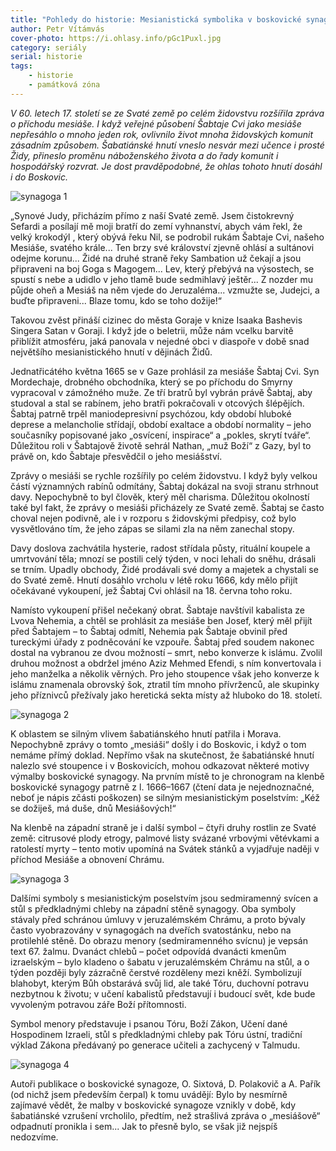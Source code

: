 ```yaml
---
title: "Pohledy do historie: Mesianistická symbolika v boskovické synagoze"
author: Petr Vítámvás
cover-photo: https://i.ohlasy.info/pGc1Puxl.jpg
category: seriály
serial: historie
tags:
    - historie
    - památková zóna
---
```


*V 60. letech 17. století se ze Svaté země po celém židovstvu rozšířila zpráva o příchodu mesiáše.  I když veřejné působení Šabtaje Cvi jako mesiáše nepřesáhlo o mnoho jeden rok, ovlivnilo život mnoha židovských komunit zásadním způsobem. Šabatiánské hnutí vneslo nesvár mezi učence i prosté Židy, přineslo proměnu náboženského života a do řady komunit i hospodářský rozvrat. Je dost pravděpodobné, že ohlas tohoto hnutí dosáhl i do Boskovic.*

<img src="https://i.ohlasy.info/pGc1Pux.jpg" alt="synagoga 1" class="img-responsive img-popup" data-author="Petr Vítámvás">

„Synové Judy, přicházím přímo z naší Svaté země. Jsem čistokrevný Sefardi a posílají mě moji bratří do zemí vyhnanství, abych vám řekl, že velký krokodýl , který obývá řeku Nil, se podrobil rukám Šabtaje Cvi, našeho Mesiáše, svatého krále... Ten brzy své království zjevně ohlásí a sultánovi odejme korunu... Židé na druhé straně řeky Sambation už čekají a jsou připraveni na boj Goga s Magogem... Lev, který přebývá na výsostech, se spustí s nebe a udidlo v jeho tlamě bude sedmihlavý ještěr... Z nozder mu půjde oheň a Mesiáš na něm vjede do Jeruzaléma... vzmužte se, Judejci, a buďte připraveni... Blaze tomu, kdo se toho dožije!“

Takovou zvěst přináší cizinec do města Goraje v knize Isaaka Bashevis Singera Satan v Goraji. I když jde o beletrii, může nám vcelku barvitě přiblížit atmosféru, jaká panovala v nejedné obci v diaspoře v době snad největšího mesianistického hnutí v dějinách Židů.

Jednatřicátého května 1665 se v Gaze prohlásil za mesiáše Šabtaj Cvi. Syn Mordechaje, drobného obchodníka, který se po příchodu do Smyrny vypracoval v zámožného muže. Ze tří bratrů byl vybrán právě Šabtaj, aby studoval a stal se rabínem, jeho bratři pokračovali v otcových šlépějích. Šabtaj patrně trpěl maniodepresivní psychózou, kdy období hluboké deprese a melancholie střídají, období exaltace a období normality – jeho současníky popisované jako „osvícení, inspirace“ a „pokles, skrytí tváře“. Důležitou roli v Šabtajově životě sehrál Nathan, „muž Boží“ z Gazy, byl to právě on, kdo Šabtaje přesvědčil o jeho mesiášství. 

Zprávy o mesiáši se rychle rozšířily po celém židovstvu. I když byly velkou částí významných rabínů odmítány, Šabtaj dokázal na svoji stranu strhnout davy. Nepochybně to byl člověk, který měl charisma. Důležitou okolností také byl fakt, že zprávy o mesiáši přicházely ze Svaté země. Šabtaj se často choval nejen podivně, ale i v rozporu s židovskými předpisy, což bylo vysvětlováno tím, že jeho zápas se silami zla na něm zanechal stopy.

Davy doslova zachvátila hysterie, radost střídala půsty, rituální koupele a umrtvování těla; mnozí se postili celý týden, v noci lehali do sněhu, drásali se trním. Upadly obchody, Židé prodávali své domy a majetek a chystali se do Svaté země. Hnutí dosáhlo vrcholu v létě roku 1666, kdy mělo přijít očekávané vykoupení, jež Šabtaj Cvi ohlásil na 18. června toho roku. 

Namísto vykoupení přišel nečekaný obrat. Šabtaje navštívil kabalista ze Lvova Nehemia, a chtěl se prohlásit za mesiáše ben Josef, který měl přijít před Šabtajem – to Šabtaj odmítl, Nehemia pak Šabtaje obvinil před tureckými úřady z podněcování ke vzpouře. Šabtaj před soudem nakonec dostal na vybranou ze dvou možností – smrt, nebo konverze k islámu. Zvolil druhou možnost a obdržel jméno Aziz Mehmed Efendi, s ním konvertovala i jeho manželka a několik věrných. Pro jeho stoupence však jeho konverze k islámu znamenala obrovský šok, ztratil tím mnoho přívrženců, ale skupinky jeho příznivců přežívaly jako heretická sekta místy až hluboko do 18. století.

<img src="https://i.ohlasy.info/ZxjlmXb.jpg" alt="synagoga 2" class="img-responsive img-popup" data-author="Petr Vítámvás">

K oblastem se silným vlivem šabatiánského hnutí patřila i Morava. Nepochybně zprávy o tomto „mesiáši“ došly i do Boskovic, i když o tom nemáme přímý doklad. Nepřímo však na skutečnost, že šabatiánské hnutí nalezlo své stoupence i v Boskovicích, mohou odkazovat některé motivy výmalby boskovické synagogy. Na prvním místě to je chronogram na klenbě boskovické synagogy patrně z l. 1666–1667 (čtení data je nejednoznačné, neboť je nápis zčásti poškozen) se silným mesianistickým poselstvím: „Kéž se dožiješ, má duše, dnů Mesiášových!“

Na klenbě na západní straně je i další symbol – čtyři druhy rostlin ze Svaté země: citrusové plody etrogy, palmové listy svázané vrbovými větévkami a ratolestí myrty – tento motiv upomíná na Svátek stánků a vyjadřuje naději v příchod Mesiáše a obnovení Chrámu.

<img src="https://i.ohlasy.info/5BcRAit.jpg" alt="synagoga 3" class="img-responsive img-popup" data-author="Petr Vítámvás ">

Dalšími symboly s mesianistickým poselstvím jsou sedmiramenný svícen a stůl s předkladnými chleby na západní stěně synagogy. Oba symboly stávaly před schránou úmluvy v jeruzalémském Chrámu, a proto bývaly často vyobrazovány v synagogách na dveřích svatostánku, nebo na protilehlé stěně. Do obrazu menory (sedmiramenného svícnu) je vepsán text 67. žalmu. Dvanáct chlebů – počet odpovídá dvanácti kmenům izraelským – bylo kladeno o šabatu v jeruzalémském Chrámu na stůl, a o týden později byly zázračně čerstvé rozděleny mezi kněží. Symbolizují blahobyt, kterým Bůh obstarává svůj lid, ale také Tóru, duchovní potravu nezbytnou k životu; v učení kabalistů představují i budoucí svět, kde bude vyvoleným potravou záře Boží přítomnosti.

Symbol menory představuje i psanou Tóru, Boží Zákon, Učení dané Hospodinem Izraeli, stůl s předkladnými chleby pak Tóru ústní, tradiční výklad Zákona předávaný po generace učiteli a zachycený v Talmudu.

<img src="https://i.ohlasy.info/5aCARM9.jpg" alt="synagoga 4" class="img-responsive img-popup" data-author="Petr Vítámvás">

Autoři publikace o boskovické synagoze, O. Sixtová, D. Polakovič a A. Pařík (od nichž jsem především čerpal) k tomu uvádějí: Bylo by nesmírně zajímavé vědět, že malby v boskovické synagoze vznikly v době, kdy šabatiánské vzrušení vrcholilo, předtím, než strašlivá zpráva o „mesiášově“ odpadnutí pronikla i sem... Jak to přesně bylo, se však již nejspíš nedozvíme.
